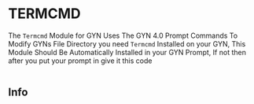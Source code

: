 # TERMCMD
The `Termcmd` Module for GYN Uses The GYN 4.0 Prompt Commands
To Modify GYNs File Directory you need `Termcmd` Installed on your GYN, This Module Should Be Automatically Installed in your GYN Prompt, If not then after you put your prompt in give it this code 
<pre class='chroma'>
<span></span></pre>

## Info
